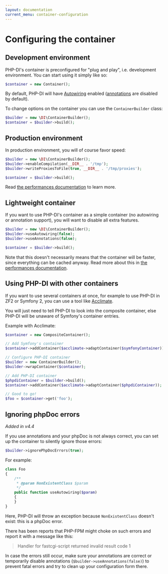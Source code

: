```yaml
---
layout: documentation
current_menu: container-configuration
---
```


# Configuring the container

## Development environment

PHP-DI's container is preconfigured for "plug and play", i.e. development environment. You can start using it simply like so:

```php
$container = new Container();
```

By default, PHP-DI will have [Autowiring](definition.md) enabled ([annotations](annotations.md) are disabled by default).

To change options on the container you can use the `ContainerBuilder` class:

```php
$builder = new \DI\ContainerBuilder();
$container = $builder->build();
```

## Production environment

In production environment, you will of course favor speed:

```php
$builder = new \DI\ContainerBuilder();
$builder->enableCompilation(__DIR__ . '/tmp');
$builder->writeProxiesToFile(true, __DIR__ . '/tmp/proxies');

$container = $builder->build();
```

Read [the performances documentation](performances.md) to learn more.

## Lightweight container

If you want to use PHP-DI's container as a simple container (no autowiring or annotation support), you will want to disable all extra features.

```php
$builder = new \DI\ContainerBuilder();
$builder->useAutowiring(false);
$builder->useAnnotations(false);

$container = $builder->build();
```

Note that this doesn't necessarily means that the container will be faster, since everything can be cached anyway.
Read more about this in [the performances documentation](performances.md).

## Using PHP-DI with other containers

If you want to use several containers at once, for example to use PHP-DI in ZF2 or Symfony 2, you can
use a tool like [Acclimate](https://github.com/jeremeamia/acclimate).

You will just need to tell PHP-DI to look into the composite container, else PHP-DI will be unaware
of Symfony's container entries.

Example with Acclimate:

```php
$container = new CompositeContainer();

// Add Symfony's container
$container->addContainer($acclimate->adaptContainer($symfonyContainer));

// Configure PHP-DI container
$builder = new ContainerBuilder();
$builder->wrapContainer($container);

// Add PHP-DI container
$phpdiContainer = $builder->build();
$container->addContainer($acclimate->adaptContainer($phpdiContainer));

// Good to go!
$foo = $container->get('foo');
```

## Ignoring phpDoc errors

*Added in v4.4*

If you use annotations and your phpDoc is not always correct, you can set up the container to silently ignore those errors:

```php
$builder->ignorePhpDocErrors(true);
```

For example:

```php
class Foo
{
    /**
     * @param NonExistentClass $param
     */
    public function useAutowiring($param)
    {
    }
}
```

Here, PHP-DI will throw an exception because `NonExistentClass` doesn't exist: this is a phpDoc error.

There has been reports that PHP-FPM might choke on such errors and report it with a message like this:

> Handler for fastcgi-script returned invalid result code 1

In case the errors still occur, make sure your annotations are correct or temporarily disable annotations (`$builder->useAnnotations(false)`) to prevent fatal errors and try to clean up your configuration form there.

